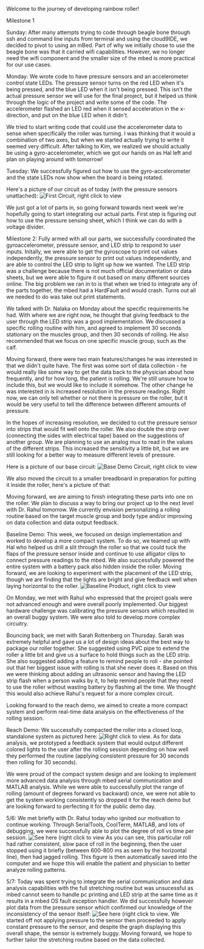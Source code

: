 Welcome to the journey of developing rainbow roller!

Milestone 1

Sunday:
After many attempts trying to code through beagle bone through ssh and command line inputs from terminal and using the cloud9IDE, we decided to pivot to using an mBed. Part of why we initially chose to use the beagle bone was that it carried wifi capabilities. However, we no longer need the wifi component and the smaller size of the mbed is more practical for our use cases.

Monday:
We wrote code to have pressure sensors and an accelerometer control state LEDs. The pressure sensor turns on the red LED when it's being pressed, and the blue LED when it isn't being pressed. This isn't the actual pressure sensor we will use for the final project, but it helped us think through the logic of the project and write some of the code. The accelerometer flashed an LED red when it sensed acceleration in the x-direction, and put on the blue LED when it didn't.

We tried to start writing code that could use the accelerometer data to sense when specifically the roller was turning. I was thinking that it would a combination of two axes, but when we started actually trying to write it seemed very difficult. After talking to Kim, we realized we should actually be using a gyro-accelerometer, which we got our hands on as Hal left and plan on playing around with tomorrow!

Tuesday: 
We successfully figured out how to use the gyro-accelerometer and the state LEDs now show when the board is being rotated. 

Here's a picture of our circuit as of today (with the pressure sensors unattached):
![First Circuit, right click to view](https://github.com/shannon3297/rainbowRoller/blob/master/assets/milestone1.jpg)

We just got a lot of parts in, so going forward towards next week we're hopefully going to start integrating our actual parts. First step is figuring out how to use the pressure sensing sheet, which I think we can do with a voltage divider. 

Milestone 2:
Fully armed with all our parts, we successfully coordinated the gyroaccelerometer, pressure sensor, and LED strip to respond 
to user inputs. Initally, we were able to get the gyroscope to print out values independently, the pressure sensor to print out values independently, and are able to control the LED strip to light up how we wanted. The LED strip was a challenge because there is not much official documentation or data sheets, but we were able to figure it out based on many different sources online. The big problem we ran in to is that when we tried to integrate any of the parts together, the mbed had a HardFault and would crash. Turns out all we needed to do was take out print statements.

We talked with Dr. Nalaka on Monday about the specific requirements he had. With where we are right now, he thought that giving feedback to the user through the LED strip was a good implementation. We discussed a specific rolling routine with him, and agreed to implement 30 seconds stationary on the muscles group, and then 30 seconds of rolling. He also recommended that we focus on one specific muscle group, such as the calf. 

Moving forward, there were two main features/changes he was interested in that we didn't quite have. The first was some sort of data collection - he would really like some way to get the data back to the physician about how frequently, and for how long, the patient is rolling. We're still unsure how to include this, but we would like to include it somehow. The other change he was interested in is increased resolution in the pressure readings. Right now, we can only tell whether or not there is pressure on the roller, but it would be very useful to tell the difference between different amounts of pressure. 

In the hopes of increasing resolution, we decided to cut the pressure sensor into strips that would fit well onto the roller. We also double the strip over (connecting the sides with electrical tape) based on the suggestions of another group. We are planning to use an analog mux to read in the values of the different strips. This increased the sensitivity a little bit, but we are still looking for a better way to measure different levels of pressure.

Here is a picture of our base circuit:
![Base Demo Circuit, right click to view](https://github.com/shannon3297/rainbowRoller/blob/master/assets/circuit2.JPG) 

We also moved the circuit to a smaller breadboard in preparation for putting it inside the roller, here's a picture of that:


Moving forward, we are aiming to finish integrating these parts into one on the roller. We plan to discuss a way to bring our project up to the next level with Dr. Rahul tomorrow. We currently envision personalizing a rolling routine based on the target muscle group and body type and/or improving on data collection and data output feedback.

Baseline Demo:
This week, we focused on design implementation and worked to develop a more compact system. To do so, we teamed up with Hal who helped us drill a slit through the roller so that we could tuck the flaps of the pressure sensor inside and continue to use alligator clips to connect pressure readings to the mbed. We also successfully powered the entire system with a battery pack also hidden inside the roller. Moving forward, we are looking to experiment with the placement of the LED strip, though we are finding that the lights are bright and give feedback well when laying horizontal to the roller. 
![Baseline Product, right click to view](https://github.com/shannon3297/rainbowRoller/blob/master/assets/baseline.png)


On Monday, we met with Rahul who expressed that the project goals were not advanced enough and were overall poorly implemented. Our biggest hardware challenge was calibrating the pressure sensors which resulted in an overall buggy system. We were also told to develop more complex circuitry.

Bouncing back, we met with Sarah Rottenberg on Thursday. Sarah was extremely helpful and gave us a lot of design ideas about the best way to package our roller together. She suggested using PVC pipe to extend the roller a little bit and give us a surface to hold things such as the LED strip. She also suggested adding a feature to remind people to roll - she pointed out that her biggest issue with rolling is that she never does it. Based on this we were thinking about adding an ultrasonic sensor and having the LED strip flash when a person walks by it, to help remind people that they need to use the roller without wasting battery by flashing all the time. We thought this would also achieve Rahul's request for a more complex circuit.

Looking forward to the reach demo, we aimed to create a more compact system and perform real-time data analysis on the effectiveness of the rolling session.

Reach Demo:
We successfully compacted the roller into a closed loop, standalone system as pictured here: ![Right click to view](https://github.com/shannon3297/rainbowRoller/blob/master/assets/reach.png). As for data analysis, we prototyped a feedback system that would output different colored lights to the user after the rolling session depending on how well they performed the routine (applying consistent pressure for 30 seconds then rolling for 30 seconds).

We were proud of the compact system design and are looking to implement more advanced data analysis through mbed serial communication and MATLAB analysis. While we were able to successfully plot the range of rolling (amount of degrees forward vs backward) once, we were not able to get the system working consistently so dropped it for the reach demo but are looking forward to perfecting it for the public demo day.

5/6:
We met briefly with Dr. Rahul today who ignited our motivation to continue working. Through SerialTools, CoolTerm, MATLAB, and lots of debugging, we were successfully able to plot the degree of roll vs time per session.  ![See here (right click to view](https://github.com/shannon3297/rainbowRoller/blob/master/assets/gyro.jpg) As you can see, this particular roll had rather consistent, slow pace of roll in the beginning, then the user stopped using it briefly (between 600-800 ms as seen by the horizontal line), then had jagged rolling. This figure is then automatically saved into the computer and we hope this will enable the patient and physician to better analyze rolling patterns.

5/7:
Today was spent trying to integrate the serial communication and data analysis capabilities with the full stretching routine but was unsucessful as mbed cannot seem to handle pc printing and LED strip at the same time as it results in a mbed OS fault exception handler. We did successfully however plot data from the pressure sensor which confirmed our knowledge of the inconsistency of the sensor itself: ![See here (right click to view](https://github.com/shannon3297/rainbowRoller/blob/master/assets/pressure.jpg). We started off not applying pressure to the sensor then proceeded to apply constant pressure to the sensor, and despite the graph displaying this overall shape, the sensor is extremely buggy. Moving forward, we hope to further tailor the stretching routine based on the data collected.
